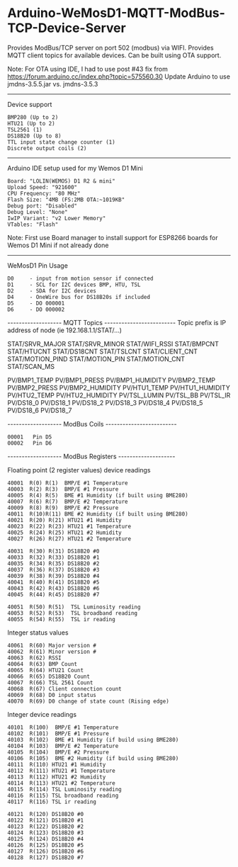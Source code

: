 <meta name="msvalidate.01" content="27B8E10DF0793CCBA52613904B7F864A" />

# Arduino-WeMosD1-MQTT-ModBus-TCP-Device-Server

Provides ModBus/TCP server on port 502 (modbus) via WIFI.  Provides MQTT client topics for available devices.  Can be built using OTA support.

Note: For OTA using IDE, I had to use post #43 fix from https://forum.arduino.cc/index.php?topic=575560.30  Update Arduino to use jmdns-3.5.5.jar vs. jmdns-3.5.3

------------------------------------------------------
Device support

	BMP280 (Up to 2)
	HTU21 (Up to 2)
	TSL2561 (1)
	DS18B20 (Up to 8)
	TTL input state change counter (1)
	Discrete output coils (2)

------------------------------------------------------
Arduino IDE setup used for my Wemos D1 Mini 

	Board: "LOLIN(WEMOS) D1 R2 & mini"
	Upload Speed: "921600"
	CPU Frequency: "80 MHz"
	Flash Size: "4MB (FS:2MB OTA:~1019KB"
	Debug port: "Disabled"
	Debug Level: "None"
	IwIP Variant: "v2 Lower Memory"
	VTables: "Flash"

Note: First use Board manager to install support for ESP8266 boards for Wemos D1 Mini if not already done

------------------------------------------------------ 
WeMosD1 Pin Usage

    D0     - input from motion sensor if connected
    D1     - SCL for I2C devices BMP, HTU, TSL
    D2     - SDA for I2C devices
    D4     - OneWire bus for DS18B20s if included
    D5     - DO 000001
    D6     - DO 000002

------------------- MQTT Topics  -------------------------
Topic prefix is IP address of node (ie 192.168.1.1/STAT/...)

STAT/SRVR_MAJOR
STAT/SRVR_MINOR
STAT/WIFI_RSSI
STAT/BMPCNT
STAT/HTUCNT
STAT/DS18CNT
STAT/TSLCNT
STAT/CLIENT_CNT
STAT/MOTION_PIND
STAT/MOTION_PIN
STAT/MOTION_CNT
STAT/SCAN_MS

PV/BMP1_TEMP
PV/BMP1_PRESS
PV/BMP1_HUMIDITY
PV/BMP2_TEMP
PV/BMP2_PRESS
PV/BMP2_HUMIDITY
PV/HTU1_TEMP
PV/HTU1_HUMIDITY
PV/HTU2_TEMP
PV/HTU2_HUMIDITY
PV/TSL_LUMIN
PV/TSL_BB
PV/TSL_IR
PV/DS18_0
PV/DS18_1
PV/DS18_2
PV/DS18_3
PV/DS18_4
PV/DS18_5
PV/DS18_6
PV/DS18_7

------------------- ModBus Coils -------------------------

    00001   Pin D5
    00002   Pin D6

------------------- ModBus Registers  --------------------

Floating point (2 register values) device readings

    40001  R(0) R(1)  BMP/E #1 Temperature
    40003  R(2) R(3)  BMP/E #1 Pressure
    40005  R(4) R(5)  BME #1 Humidity (if built using BME280)
    40007  R(6) R(7)  BMP/E #2 Temperature
    40009  R(8) R(9)  BMP/E #2 Pressure
    40011  R(10)R(11) BME #2 Humidity (if built using BME280)
    40021  R(20) R(21) HTU21 #1 Humidity
    40023  R(22) R(23) HTU21 #1 Temperature
    40025  R(24) R(25) HTU21 #2 Humidity
    40027  R(26) R(27) HTU21 #2 Temperature

    40031  R(30) R(31) DS18B20 #0
    40033  R(32) R(33) DS18B20 #1
    40035  R(34) R(35) DS18B20 #2
    40037  R(36) R(37) DS18B20 #3
    40039  R(38) R(39) DS18B20 #4
    40041  R(40) R(41) DS18B20 #5
    40043  R(42) R(43) DS18B20 #6
    40045  R(44) R(45) DS18B20 #7

    40051  R(50) R(51)  TSL Luminosity reading
    40053  R(52) R(53)  TSL broadband reading
    40055  R(54) R(55)  TSL ir reading

Integer status values

    40061  R(60) Major version #
    40062  R(61) Minor version #
    40063  R(62) RSSI
    40064  R(63) BMP Count
    40065  R(64) HTU21 Count
    40066  R(65) DS18B20 Count
    40067  R(66) TSL 2561 Count
    40068  R(67) Client connection count
    40069  R(68) D0 input status
    40070  R(69) D0 change of state count (Rising edge)

Integer device readings

    40101  R(100)  BMP/E #1 Temperature
    40102  R(101)  BMP/E #1 Pressure
    40103  R(102)  BME #1 Humidity (if build using BME280)
    40104  R(103)  BMP/E #2 Temperature
    40105  R(104)  BMP/E #2 Pressure
    40106  R(105)  BME #2 Humidity (if build using BME280)
    40111  R(110) HTU21 #1 Humidity
    40112  R(111) HTU21 #1 Temperature
    40113  R(112) HTU21 #2 Humidity
    40114  R(113) HTU21 #2 Temperature
    40115  R(114) TSL Luminosity reading
    40116  R(115) TSL broadband reading
    40117  R(116) TSL ir reading

    40121  R(120) DS18B20 #0
    40122  R(121) DS18B20 #1
    40123  R(122) DS18B20 #2
    40124  R(123) DS18B20 #3
    40125  R(124) DS18B20 #4
    40126  R(125) DS18B20 #5
    40127  R(126) DS18B20 #6
    40128  R(127) DS18B20 #7
